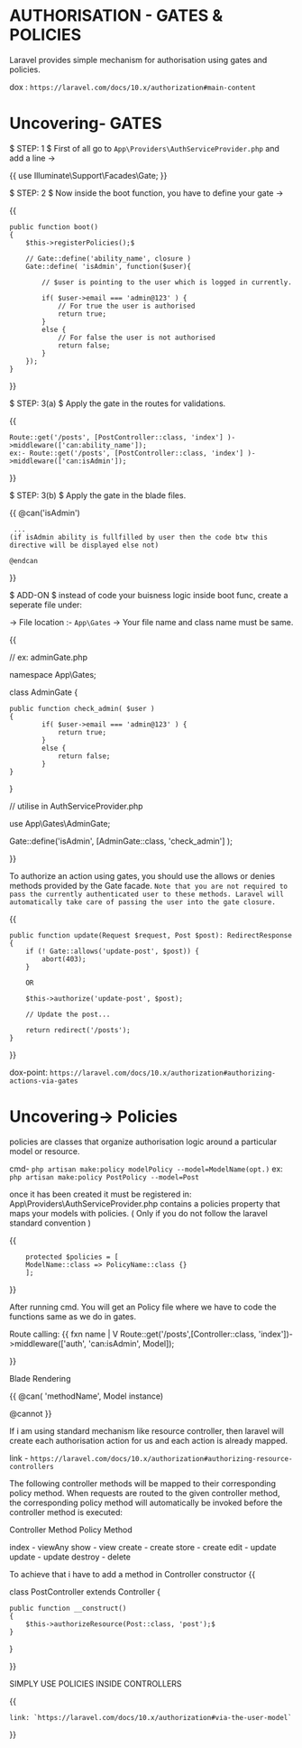 #                           AUTHORISATION - GATES & POLICIES

Laravel provides simple mechanism for authorisation using gates and policies.

dox : `https://laravel.com/docs/10.x/authorization#main-content`

# Uncovering- GATES

$ STEP: 1 $
First of all go to `App\Providers\AuthServiceProvider.php` and add a line ->

{{
use Illuminate\Support\Facades\Gate; 
}}

$ STEP: 2 $
Now inside the boot function, you have to define your gate ->

{{

    public function boot()
    {
        $this->registerPolicies();$

        // Gate::define('ability_name', closure )
        Gate::define( 'isAdmin', function($user){

            // $user is pointing to the user which is logged in currently.

            if( $user->email === 'admin@123' ) {
                // For true the user is authorised
                return true;
            }
            else {
                // For false the user is not authorised
                return false;
            }
        });
    }
}}


$ STEP: 3(a) $
Apply the gate in the routes for validations.

{{

    Route::get('/posts', [PostController::class, 'index'] )->middleware(['can:ability_name']);
    ex:- Route::get('/posts', [PostController::class, 'index'] )->middleware(['can:isAdmin']);
}}




$ STEP: 3(b) $
Apply the gate in the blade files.

{{
    @can('isAdmin')
     
     ... 
    (if isAdmin ability is fullfilled by user then the code btw this directive will be displayed else not)

    @endcan
}}




$ ADD-ON $
instead of code your buisness logic inside boot func, create a seperate file under:

-> File location :- `App\Gates`
-> Your file name and class name must be same.

{{

// ex: adminGate.php

namespace App\Gates;

class AdminGate
{

    public function check_admin( $user )
    {
            if( $user->email === 'admin@123' ) {
                return true;
            }
            else {
                return false;
            }
    }

}

// utilise in AuthServiceProvider.php

use App\Gates\AdminGate;

Gate::define('isAdmin', [AdminGate::class, 'check_admin'] );


}}






To authorize an action using gates, you should use the allows or denies methods provided by the Gate facade. `Note that you are not required to pass the currently authenticated user to these methods. Laravel will automatically take care of passing the user into the gate closure.` 

{{

    public function update(Request $request, Post $post): RedirectResponse
    {
        if (! Gate::allows('update-post', $post)) {
            abort(403);
        }

        OR

        $this->authorize('update-post', $post);
 
        // Update the post...
 
        return redirect('/posts');
    }


}}


dox-point: `https://laravel.com/docs/10.x/authorization#authorizing-actions-via-gates`








# Uncovering-> Policies

policies are classes that organize authorisation logic around a particular model or resource.

cmd- `php artisan make:policy modelPolicy --model=ModelName(opt.)`
ex:  `php artisan make:policy PostPolicy --model=Post`


once it has been created it must be registered in:
App\Providers\AuthServiceProvider.php contains a policies property that maps your models with policies.
( Only if you do not follow the laravel standard convention )

{{

        protected $policies = [
        ModelName::class => PolicyName::class {} 
        ];

}}

After running cmd. You will get an Policy file where we have to code the functions same as we do in gates.


Route calling:
{{                                                                        fxn name
                                                                              |
                                                                              V
Route::get('/posts',[Controller::class, 'index'])->middleware(['auth', 'can:isAdmin', Model]);

}}

Blade Rendering

{{
@can( 'methodName', Model instance)

@cannot
}}


If i am using standard mechanism like resource controller, then laravel will create each authorisation action for us and each action is already mapped.

link - `https://laravel.com/docs/10.x/authorization#authorizing-resource-controllers`

The following controller methods will be mapped to their corresponding policy method. When requests are routed to the given controller method, the corresponding policy method will automatically be invoked before the controller method is executed:


Controller Method	   Policy Method

index	          -       viewAny
show	          -       view
create	          -       create
store	          -       create
edit	          -       update
update	          -       update
destroy	          -       delete


To achieve that i have to add a method in Controller constructor
{{


class PostController extends Controller
{

    public function __construct()
    {
        $this->authorizeResource(Post::class, 'post');$
    }
}


}}





SIMPLY USE POLICIES INSIDE CONTROLLERS

{{

    link: `https://laravel.com/docs/10.x/authorization#via-the-user-model`
}}




